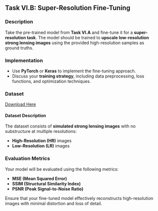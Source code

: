 ## Task VI.B: Super-Resolution Fine-Tuning  

### Description  
Take the pre-trained model from **Task VI.A** and fine-tune it for a **super-resolution task**. The model should be trained to **upscale low-resolution strong lensing images** using the provided high-resolution samples as ground truths.  

### Implementation  
- Use **PyTorch** or **Keras** to implement the fine-tuning approach.  
- Discuss your **training strategy**, including data preprocessing, loss functions, and optimization techniques.  

### Dataset  
[Download Here](https://drive.google.com/file/d/1uJmDZw649XS-r-dYs9WD-OPwF_TIroVw/view?usp=sharing)  

#### Dataset Description  
The dataset consists of **simulated strong lensing images** with no substructure at multiple resolutions:  
- **High-Resolution (HR)** images  
- **Low-Resolution (LR)** images  

### Evaluation Metrics  
Your model will be evaluated using the following metrics:  
- **MSE (Mean Squared Error)**  
- **SSIM (Structural Similarity Index)**  
- **PSNR (Peak Signal-to-Noise Ratio)**  

Ensure that your fine-tuned model effectively reconstructs high-resolution images with minimal distortion and loss of detail.
